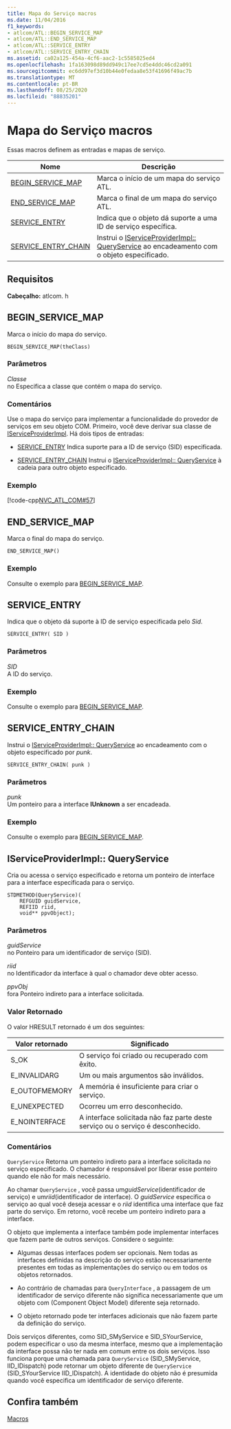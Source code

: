 ```yaml
---
title: Mapa do Serviço macros
ms.date: 11/04/2016
f1_keywords:
- atlcom/ATL::BEGIN_SERVICE_MAP
- atlcom/ATL::END_SERVICE_MAP
- atlcom/ATL::SERVICE_ENTRY
- atlcom/ATL::SERVICE_ENTRY_CHAIN
ms.assetid: ca02a125-454a-4cf6-aac2-1c5585025ed4
ms.openlocfilehash: 1fa163098d89dd949c17ee7cd5e4ddc46cd2a091
ms.sourcegitcommit: ec6dd97ef3d10b44e0fedaa8e53f41696f49ac7b
ms.translationtype: MT
ms.contentlocale: pt-BR
ms.lasthandoff: 08/25/2020
ms.locfileid: "88835201"
---
```

# <a name="service-map-macros"></a>Mapa do Serviço macros

Essas macros definem as entradas e mapas de serviço.

|Nome|Descrição|
|-|-|
|[BEGIN_SERVICE_MAP](#begin_service_map)|Marca o início de um mapa do serviço ATL.|
|[END_SERVICE_MAP](#end_service_map)|Marca o final de um mapa do serviço ATL.|
|[SERVICE_ENTRY](#service_entry)|Indica que o objeto dá suporte a uma ID de serviço específica.|
|[SERVICE_ENTRY_CHAIN](#service_entry_chain)|Instrui o [IServiceProviderImpl:: QueryService](#queryservice) ao encadeamento com o objeto especificado.|

## <a name="requirements"></a>Requisitos

**Cabeçalho:** atlcom. h

## <a name="begin_service_map"></a><a name="begin_service_map"></a> BEGIN_SERVICE_MAP

Marca o início do mapa do serviço.

```
BEGIN_SERVICE_MAP(theClass)
```

### <a name="parameters"></a>Parâmetros

*Classe*<br/>
no Especifica a classe que contém o mapa do serviço.

### <a name="remarks"></a>Comentários

Use o mapa do serviço para implementar a funcionalidade do provedor de serviços em seu objeto COM. Primeiro, você deve derivar sua classe de [IServiceProviderImpl](../../atl/reference/iserviceproviderimpl-class.md). Há dois tipos de entradas:

- [SERVICE_ENTRY](#service_entry)   Indica suporte para a ID de serviço (SID) especificada.

- [SERVICE_ENTRY_CHAIN](#service_entry_chain)   Instrui o [IServiceProviderImpl:: QueryService](#queryservice) à cadeia para outro objeto especificado.

### <a name="example"></a>Exemplo

[!code-cpp[NVC_ATL_COM#57](../../atl/codesnippet/cpp/service-map-macros_1.h)]

## <a name="end_service_map"></a><a name="end_service_map"></a> END_SERVICE_MAP

Marca o final do mapa do serviço.

```
END_SERVICE_MAP()
```

### <a name="example"></a>Exemplo

Consulte o exemplo para [BEGIN_SERVICE_MAP](#begin_service_map).

## <a name="service_entry"></a><a name="service_entry"></a> SERVICE_ENTRY

Indica que o objeto dá suporte à ID de serviço especificada pelo *Sid*.

```
SERVICE_ENTRY( SID )
```

### <a name="parameters"></a>Parâmetros

*SID*<br/>
A ID do serviço.

### <a name="example"></a>Exemplo

Consulte o exemplo para [BEGIN_SERVICE_MAP](#begin_service_map).

## <a name="service_entry_chain"></a><a name="service_entry_chain"></a> SERVICE_ENTRY_CHAIN

Instrui o [IServiceProviderImpl:: QueryService](#queryservice) ao encadeamento com o objeto especificado por *punk*.

```
SERVICE_ENTRY_CHAIN( punk )
```

### <a name="parameters"></a>Parâmetros

*punk*<br/>
Um ponteiro para a interface **IUnknown** a ser encadeada.

### <a name="example"></a>Exemplo

Consulte o exemplo para [BEGIN_SERVICE_MAP](#begin_service_map).

## <a name="iserviceproviderimplqueryservice"></a><a name="queryservice"></a> IServiceProviderImpl:: QueryService

Cria ou acessa o serviço especificado e retorna um ponteiro de interface para a interface especificada para o serviço.

```
STDMETHOD(QueryService)(
    REFGUID guidService,
    REFIID riid,
    void** ppvObject);
```

### <a name="parameters"></a>Parâmetros

*guidService*<br/>
no Ponteiro para um identificador de serviço (SID).

*riid*<br/>
no Identificador da interface à qual o chamador deve obter acesso.

*ppvObj*<br/>
fora Ponteiro indireto para a interface solicitada.

### <a name="return-value"></a>Valor Retornado

O valor HRESULT retornado é um dos seguintes:

|Valor retornado|Significado|
|------------------|-------------|
|S_OK|O serviço foi criado ou recuperado com êxito.|
|E_INVALIDARG|Um ou mais argumentos são inválidos.|
|E_OUTOFMEMORY|A memória é insuficiente para criar o serviço.|
|E_UNEXPECTED|Ocorreu um erro desconhecido.|
|E_NOINTERFACE|A interface solicitada não faz parte deste serviço ou o serviço é desconhecido.|

### <a name="remarks"></a>Comentários

`QueryService` Retorna um ponteiro indireto para a interface solicitada no serviço especificado. O chamador é responsável por liberar esse ponteiro quando ele não for mais necessário.

Ao chamar `QueryService` , você passa um*guidService*(identificador de serviço) e um*riid*(identificador de interface). O *guidService* especifica o serviço ao qual você deseja acessar e o *riid* identifica uma interface que faz parte do serviço. Em retorno, você recebe um ponteiro indireto para a interface.

O objeto que implementa a interface também pode implementar interfaces que fazem parte de outros serviços. Considere o seguinte:

- Algumas dessas interfaces podem ser opcionais. Nem todas as interfaces definidas na descrição do serviço estão necessariamente presentes em todas as implementações do serviço ou em todos os objetos retornados.

- Ao contrário de chamadas para `QueryInterface` , a passagem de um identificador de serviço diferente não significa necessariamente que um objeto com (Component Object Model) diferente seja retornado.

- O objeto retornado pode ter interfaces adicionais que não fazem parte da definição do serviço.

Dois serviços diferentes, como SID_SMyService e SID_SYourService, podem especificar o uso da mesma interface, mesmo que a implementação da interface possa não ter nada em comum entre os dois serviços. Isso funciona porque uma chamada para `QueryService` (SID_SMyService, IID_IDispatch) pode retornar um objeto diferente de `QueryService` (SID_SYourService IID_IDispatch). A identidade do objeto não é presumida quando você especifica um identificador de serviço diferente.

## <a name="see-also"></a>Confira também

[Macros](../../atl/reference/atl-macros.md)

